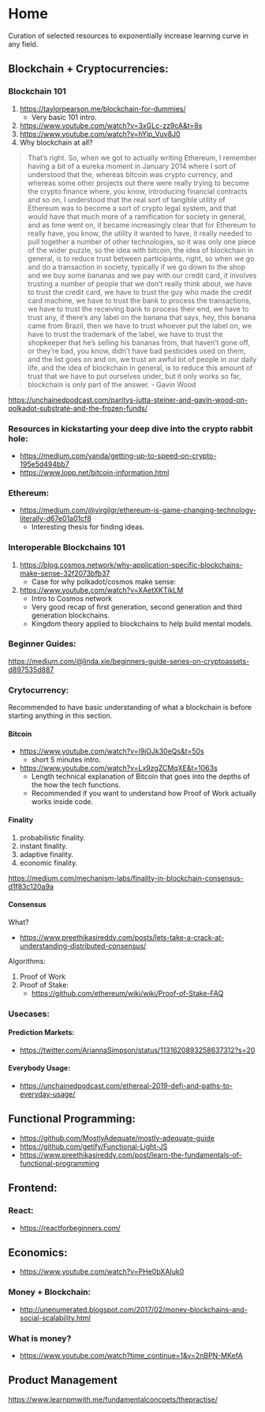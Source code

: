 # Home

Curation of selected resources to exponentially increase learning curve in any field. 

## Blockchain + Cryptocurrencies:

### Blockchain 101
1. https://taylorpearson.me/blockchain-for-dummies/
    - Very basic 101 intro. 
2. https://www.youtube.com/watch?v=3xGLc-zz9cA&t=8s
3. https://www.youtube.com/watch?v=hYip_Vuv8J0
4. Why blockchain at all? 


> That’s right. So, when we got to actually writing Ethereum, I remember having a bit of a eureka moment in January 2014 where I sort of understood that the, whereas bitcoin was crypto currency, and whereas some other projects out there were really trying to become the crypto finance where, you know, introducing financial contracts and so on, I understood that the real sort of tangible utility of Ethereum was to become a sort of crypto legal system, and that would have that much more of a ramification for society in general, and as time went on, it became increasingly clear that for Ethereum to really have, you know, the utility it wanted to have, it really needed to pull together a number of other technologies, so it was only one piece of the wider puzzle, so the idea with bitcoin, the idea of blockchain in general, is to reduce trust between participants, right, so when we go and do a transaction in society, typically if we go down to the shop and we buy some bananas and we pay with our credit card, it involves trusting a number of people that we don’t really think about, we have to trust the credit card, we have to trust the guy who made the credit card machine, we have to trust the bank to process the transactions, we have to trust the receiving bank to process their end, we have to trust any, if there’s any label on the banana that says, hey, this banana came from Brazil, then we have to trust whoever put the label on, we have to trust the trademark of the label, we have to trust the shopkeeper that he’s selling his bananas from, that haven’t gone off, or they’re bad, you know, didn’t have bad pesticides used on them, and the list goes on and on, we trust an awful lot of people in our daily life, and the idea of blockchain in general, is to reduce this amount of trust that we have to put ourselves under, but it only works so far, blockchain is only part of the answer. - Gavin Wood

https://unchainedpodcast.com/paritys-jutta-steiner-and-gavin-wood-on-polkadot-substrate-and-the-frozen-funds/

### Resources in kickstarting your deep dive into the crypto rabbit hole: 
* https://medium.com/yanda/getting-up-to-speed-on-crypto-195e5d494bb7
* https://www.lopp.net/bitcoin-information.html

### Ethereum: 
* https://medium.com/@virgilgr/ethereum-is-game-changing-technology-literally-d67e01a01cf8
    - Interesting thesis for finding ideas. 

### Interoperable Blockchains 101
1. https://blog.cosmos.network/why-application-specific-blockchains-make-sense-32f2073bfb37
    - Case for why polkadot/cosmos make sense: 
2. https://www.youtube.com/watch?v=XAetXKTikLM
    - Intro to Cosmos network
    - Very good recap of first generation, second generation and third generation blockchains. 
    - Kingdom theory applied to blockchains to help build mental models. 

### Beginner Guides: 
https://medium.com/@linda.xie/beginners-guide-series-on-cryptoassets-d897535d887


### Crytocurrency: 
Recommended to have basic understanding of what a blockchain is before starting anything in this section. 

#### Bitcoin
* https://www.youtube.com/watch?v=l9jOJk30eQs&t=50s
  * short 5 minutes intro.
* https://www.youtube.com/watch?v=Lx9zgZCMqXE&t=1063s
  * Length technical explanation of Bitcoin that goes into the depths of the how the tech functions.
  * Recommended if you want to understand how Proof of Work actually works inside code. 

#### Finality
1. probabilistic finality. 
2. instant finality. 
3. adaptive finality. 
4. economic finality. 

https://medium.com/mechanism-labs/finality-in-blockchain-consensus-d1f83c120a9a

#### Consensus

What? 
* https://www.preethikasireddy.com/posts/lets-take-a-crack-at-understanding-distributed-consensus/ 

Algorithms: 
1. Proof of Work
2. Proof of Stake: 
   * https://github.com/ethereum/wiki/wiki/Proof-of-Stake-FAQ


### Usecases: 

#### Prediction Markets: 
* https://twitter.com/AriannaSimpson/status/1131620893258637312?s=20

#### Everybody Usage: 
* https://unchainedpodcast.com/ethereal-2019-defi-and-paths-to-everyday-usage/




## Functional Programming: 
* https://github.com/MostlyAdequate/mostly-adequate-guide
* https://github.com/getify/Functional-Light-JS
* https://www.preethikasireddy.com/post/learn-the-fundamentals-of-functional-programming

## Frontend: 

### React: 
* https://reactforbeginners.com/ 



## Economics: 
* https://www.youtube.com/watch?v=PHe0bXAIuk0

### Money + Blockchain: 
* http://unenumerated.blogspot.com/2017/02/money-blockchains-and-social-scalability.html


### What is money? 
* https://www.youtube.com/watch?time_continue=1&v=2nBPN-MKefA

## Product Management  
https://www.learnpmwith.me/fundamentalconcpets/thepractise/
